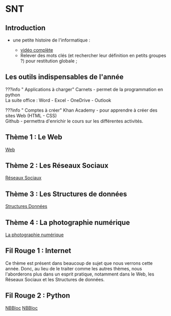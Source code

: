 # SNT 

## Introduction

- une petite histoire de l'informatique :

    - [vidéo complète](https://youtu.be/16udHcMYRFA)
    - Relever des mots clés (et rechercher leur définition en petits groupes ?) pour restitution globale ;

## Les outils indispensables de l'année

???info " Applications à charger" 
    Carnets - permet de la programmation en python <br>
    La suite office : Word - Excel - OneDrive - Outlook <br>

???info " Comptes à créer" 
    Khan Academy - pour apprendre à créer des sites Web (HTML - CSS)<br>
    Github - permettra d'enrichir le cours sur les différentes activités. 
     
    

## Thème 1 : Le Web 
[Web](./Web.md)


## Thème 2 : Les Réseaux Sociaux
[Réseaux Sociaux](./RS.md)

## Thème 3 : Les Structures de données
[Structures Données](./SD.md)

## Thème 4 : La photographie numérique
[La photographie numérique](./PN.md)



## Fil Rouge 1 : Internet
Ce thème est présent dans beaucoup de sujet que nous verrons cette année. Donc, au lieu de le traiter comme les autres thèmes, nous l'aborderons plus dans un esprit pratique, notamment dans le Web, les Réseaux Sociaux et les Structures de données. 


## Fil Rouge 2 : Python
[NBBloc](./Python/)
[NBBloc](https://dnunez-gua.github.io/NBloc/)

